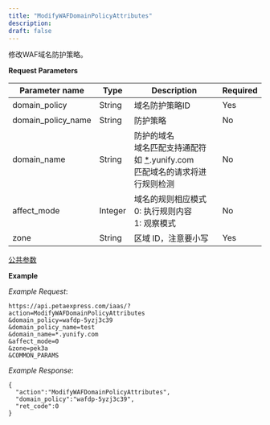 ```yaml
---
title: "ModifyWAFDomainPolicyAttributes"
description: 
draft: false
---
```




修改WAF域名防护策略。

**Request Parameters**

| Parameter name | Type | Description | Required |
| --- | --- | --- | --- |
| domain_policy | String | 域名防护策略ID | Yes |
| domain_policy_name | String | 防护策略 | No |
| domain_name | String |防护的域名<br/>域名匹配支持通配符如 [*](#id1).yunify.com<br/>匹配域名的请求将进行规则检测 | No |
| affect_mode | Integer |域名的规则相应模式<br/>0: 执行规则内容<br/>1: 观察模式 | No |
| zone | String | 区域 ID，注意要小写 | Yes |

[公共参数](../../parameters/)

**Example**

_Example Request_:

```
https://api.petaexpress.com/iaas/?action=ModifyWAFDomainPolicyAttributes
&domain_policy=wafdp-5yzj3c39
&domain_policy_name=test
&domain_name=*.yunify.com
&affect_mode=0
&zone=pek3a
&COMMON_PARAMS
```

_Example Response_:

```
{
  "action":"ModifyWAFDomainPolicyAttributes",
  "domain_policy":"wafdp-5yzj3c39",
  "ret_code":0
}
```

